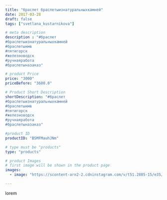 ```yaml
---
title: "браслет браслетыизнатуральныхкамней"
date: 2017-03-28
draft: false
tags: ["svetlana_kustarnikova"]

# meta description
description : "#браслет 
#браслетыизнатуральныхкамней 
#браслетыкмв
#пятигорск
#железноводск 
#ручнаяработа 
#браслетыназаказ"

# product Price
price: "3000"
priceBefore: "3600.0"

# Product Short Description
shortDescription: "#браслет 
#браслетыизнатуральныхкамней 
#браслетыкмв
#пятигорск
#железноводск 
#ручнаяработа 
#браслетыназаказ"

#product ID
productID: "BSMFMauhJNm"

# type must be "products"
type: "products"

# product Images
# first image will be shown in the product page
images:
  - image: "https://scontent-arn2-2.cdninstagram.com/v/t51.2885-15/e35/17596288_247057559090180_8937693554176688128_n.jpg?se=7&tp=1&_nc_ht=scontent-arn2-2.cdninstagram.com&_nc_cat=108&_nc_ohc=RdDYqt0Dp0IAX95bnME&ccb=7-4&oh=83130a2aaa6e6a8a238f6257d5925fa0&oe=6084F867&ig_cache_key=MTQ4MDU4MTIyMTA2MjA1NDc1OA%3D%3D.2-ccb7-4"

---
```

lorem
